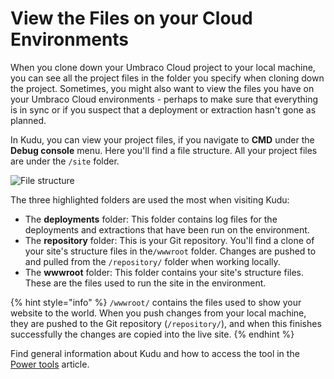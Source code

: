 # View the Files on your Cloud Environments

When you clone down your Umbraco Cloud project to your local machine, you can see all the project files in the folder you specify when cloning down the project. Sometimes, you might also want to view the files you have on your Umbraco Cloud environments - perhaps to make sure that everything is in sync or if you suspect that a deployment or extraction hasn't gone as planned.

In Kudu, you can view your project files, if you navigate to **CMD** under the **Debug console** menu. Here you'll find a file structure. All your project files are under the `/site` folder.

![File structure](../set-up/power-tools/images/CMD-file-structure-v9.png)

The three highlighted folders are used the most when visiting Kudu:

* The **deployments** folder: This folder contains log files for the deployments and extractions that have been run on the environment.
* The **repository** folder: This is your Git repository. You'll find a clone of your site's structure files in the`/wwwroot` folder. Changes are pushed to and pulled from the `/repository/` folder when working locally.
* The **wwwroot** folder: This folder contains your site's structure files. These are the files used to run the site in the environment.

{% hint style="info" %}
`/wwwroot/` contains the files used to show your website to the world. When you push changes from your local machine, they are pushed to the Git repository (`/repository/`), and when this finishes successfully the changes are copied into the live site.
{% endhint %}

Find general information about Kudu and how to access the tool in the [Power tools](./) article.
